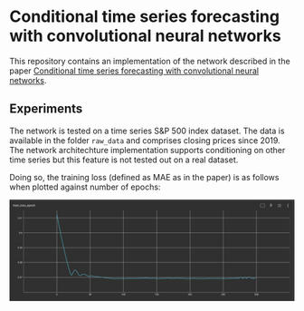 # Conditional time series forecasting with convolutional neural networks

This repository contains an implementation of the network described in the paper [Conditional time series forecasting with convolutional neural networks](https://arxiv.org/abs/1703.04691).

## Experiments

The network is tested on a time series S&P 500 index dataset. The data is available in the folder `raw_data` and comprises closing prices since 2019.
The network architechture implementation supports conditioning on other time series but this feature is not tested out on a real dataset.

Doing so, the training loss (defined as MAE as in the paper) is as follows when plotted against number of epochs:

![Training loss](./results/training_loss.png)
